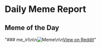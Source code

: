 # Daily Meme Report

## Meme of the Day
"### me_irl\n\n![Meme](https://i.redd.it/a28c4ktyqwbf1.png)\n\n[View on Reddit](https://redd.it/1lvta9j)"
